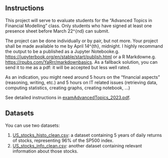 ## Instructions

This project will serve to evaluate students for the “Advanced Topics in Financial Modelling” class. Only students who have signed at least one presence sheet before March 22^{nd} can submit.

The project can be done individually or by pair, but not more. Your project shall be made available to me by April 14^{th}, midnight. I highly recommand the output to be a published as a Jupyter Notebooke.g. https://jupyterbook.org/en/stable/start/publish.html or a R Markdowne.g. https://rpubs.com/YaRrr/markdownbasics. As a fallback solution, you can send it to me as a pdf: it will be accepted but less well rated. 

As an indication, you might need around 5 hours on the “financial aspects” (reasoning, writing, etc.) and 5 hours on IT related issues (retrieving data, computing statistics, creating graphs, creating notebook, ...)

See detailed instructions in <a href = "examAdvancedTopics_2023.pdf">examAdvancedTopics_2023.pdf</a>.

## Datasets

You can use two datasets:

1.  <a href = "US_stocks_histo_clean.csv">US\_stocks\_histo\_clean.csv</a>:
    a dataset containing 5 years of daily returns of stocks,
    representing 96% of the SP500 index.
2.  <a href = "US_stocks_info_clean.csv">US\_stocks\_info\_clean.csv</a>:
    another dataset containing relevant information about
    those stocks.
